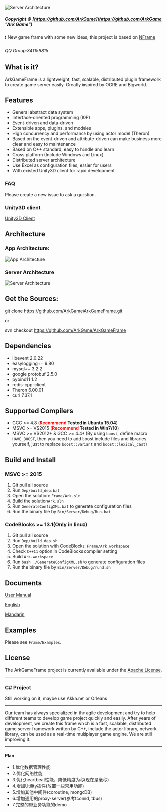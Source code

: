 ![Server Architecture](https://raw.githubusercontent.com/ArkGame/ArkGameFrame/master/Doc/asserts/imgs/ArkGameFrame.png)

##### Copyright © [https://github.com/ArkGame](https://github.com/ArkGame "Ark Game")
:exclamation: New game frame with some new ideas, this project is based on [NFrame](https://github.com/ketoo/NoahGameFrame)

###### QQ Group:341159815

## What is it?

ArkGameFrame is a lightweight, fast, scalable, distributed plugin framework to create game server easily. Greatly inspired by OGRE and Bigworld.

## Features
- General abstract data system
- Interface-oriented programming (IOP)
- Event-driven and data-driven
- Extensible apps, plugins, and modules
- High concurrency and performance by using actor model (Theron)
- Based on the event-driven and attribute-driven can make business more clear and easy to maintenance
- Based on C++ standard, easy to handle and learn
- Cross platform (Include Windows and Linux)
- Distributed server architecture
- Use Excel as configuration files, easier for users
- With existed Unity3D client for rapid development

### FAQ
Please create a new issue to ask a question.

### Unity3D client
[Unity3D Client](https://github.com/ArkGame/ArkClient-Unity3D)

## Architecture

### App Architecture:
![App Architecture](https://raw.githubusercontent.com/ArkGame/ArkGameFrame/master/Doc/asserts/imgs/AppArchitecture.png)

### Server Architecture
![Server Architecture](https://raw.githubusercontent.com/ArkGame/ArkGameFrame/master/Doc/asserts/imgs/ServerArchitecture.png)

## Get the Sources:

git clone https://github.com/ArkGame/ArkGameFrame.git

or

svn checkout https://github.com/ArkGame/ArkGameFrame


## Dependencies

- libevent 2.0.22
- easylogging++ 9.80
- mysql++ 3.2.2
- google protobuf 2.5.0
- pybind11 1.2
- redis-cpp-client 
- Theron 6.00.01
- curl 7.37.1

## Supported Compilers

* GCC >= 4.8 (**<font color=red>Recommend</font> Tested in Ubuntu 15.04**)
* MSVC >= VS2015 (**<font color=red>Recommend</font> Tested in Win7/10**)
* MSVC >= VS2012+ & GCC >= 4.4+ (By using ```boost```, define macro ```HAVE_BOOST```, then you need to add boost include files and libraries yourself, just to replace ```boost::variant``` and ```boost::lexical_cast```)

## Build and Install
### MSVC >= 2015

1. Git pull all source
2. Run ```Dep/build_dep.bat```
3. Open the solution: ```Frame/Ark.sln```
4. Build the solution```Ark.sln```
5. Run ```GenerateConfigXML.bat``` to generate configuration files
6. Run the binary file by ```Bin/Server/Debug/Run.bat```

### CodeBlocks >= 13.1(Only in linux)

1. Git pull all source
2. Run ```Dep/build_dep.sh```
3. Open the solution with CodeBlocks: ```Frame/Ark.workspace```
4. Check ```C++11``` option in CodeBlocks compiler setting
5. Build ```Ark.workspace```
6. Run ```bash ./GenerateConfigXML.sh``` to generate configuration files
6. Run the binary file by ```Bin/Server/Debug/rund.sh```

## Documents
[User Manual](https://arkgame.github.io/ArkGameFrame/)

[English](https://github.com/ArkGame/ArkGameFrame/blob/master/Doc/doc_EN.md)

[Mandarin](https://github.com/ArkGame/ArkGameFrame/blob/master/Doc/doc_ZH.md)

## Examples
Please see ```Frame/Examples```.

## License
The ArkGameFrame project is currently available under the [Apache License](https://github.com/ArkGame/ArkGameFrame/blob/master/LICENSE).


----------
### C# Project
Still working on it, maybe use Akka.net or Orleans

----------
Our team has always specialized in the agile development and try to help different teams to develop game project quickly and easily. After years of development, we create this frame which is a fast, scalable, distributed game server framework written by C++, include the actor library, network library, can be used as a real-time multiplayer game engine. We are still improving it.

----------

#### Plan
- 1.优化数据管理性能
- 2.优化网络性能
- 3.优化heartbeat性能，降低精度为秒(现在是毫秒)
- 4.增加Utility插件(放置一些常用功能)
- 5.增加其他中间件(coroutine, mongoDB)
- 6.增加通用的proxy-server(参考tconnd, tbus)
- 7.完整的带业务功能的demo